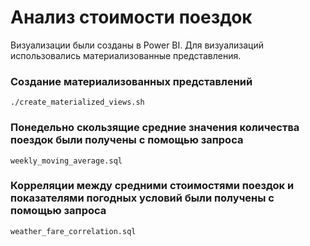 # Анализ стоимости поездок

Визуализации были созданы в Power BI. Для визуализаций использовались материализованные представления.

### Создание материализованных представлений

`./create_materialized_views.sh`

### Понедельно скользящие средние значения количества поездок были получены с помощью запроса
`weekly_moving_average.sql`

### Корреляции между средними стоимостями поездок и показателями погодных условий были получены с помощью запроса
`weather_fare_correlation.sql`

